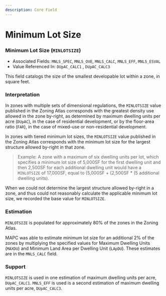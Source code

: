 ```yaml
---
description: Core Field
---
```


# Minimum Lot Size

### Minimum Lot Size \(`MINLOTSIZE`\) 

* Associated Fields: `MNLS_SPEC`, `MNLS_OVE`, `MNLS_CALC`, `MNLS_EFF`, `MNLS_ESVAL` 
* Value Referenced In: `DUpAC_CALC1` , `DUpAC_CALC3`

This field catalogs the size of the smallest developable lot within a zone, in square feet. 

### Interpretation

In zones with multiple sets of dimensional regulations, the `MINLOTSIZE` value published in the Zoning Atlas corresponds with the greatest density use allowed in the zone by-right, as determined by maximum dwelling units per acre \(`DUpAC`\), in the case of residential development, or by the floor-area ratio \(`FAR`\), in the case of mixed-use or non-residential development.  

In zones with tiered minimum lot sizes, the `MINLOTSIZE` value published in the Zoning Atlas corresponds with the minimum lot size for the largest structure allowed by-right in that zone.

> Example: A zone with a maximum of six dwelling units per lot, which specifies a minimum lot size of 5,000SF for the first dwelling unit and then 2,500SF for each additional dwelling unit would have a `MINLOTSIZE` of 17,000SF, equal to \(5,000SF + \(2,500SF \* \(5 additional dwelling units\).

When we could not determine the largest structure allowed by-right in a zone, and thus could not reasonably calculate the applicable minimum lot size, we recorded the base value for `MINLOTSIZE`.  

### Estimation

`MINLOTSIZE` is populated for approximately 80% of the zones in the Zoning Atlas. 

MAPC was able to estimate minimum lot size for an additional 2% of the zones by multiplying the specified values for Maximum Dwelling Units \(`MAXDU`\) and Minimum Land Area per Dwelling Unit \(`LApDU`\). These estimates are in the `MNLS_CALC` field.

### Support

`MINLOTSIZE` is used in one estimation of maximum dwelling units per acre, `DUpAC_CALC1`. `MNLS_EFF` is used is a second estimation of maximum dwelling units per acre, `DUpAC_CALC3`.

